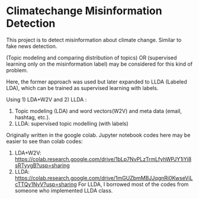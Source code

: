 # Climatechange Misinformation Detection

This project is to detect misinformation about climate change. Similar to fake news detection.

(Topic modeling and comparing distribution of topics) OR (supervised learning only on the misinformation label) may be considered for this kind of problem.

Here, the former approach was used but later expanded to LLDA (Labeled LDA), which can be trained as supervised learning with labels.

Using 1) LDA+W2V and 2) LLDA :
1. Topic modeling (LDA) and word vectors(W2V) and meta data (email, hashtag, etc.).
2. LLDA: supervised topic modelling (with labels)


Originally written in the google colab. Jupyter notebook codes here may be easier to see than colab codes:
1) LDA+W2V: https://colab.research.google.com/drive/1bLp7NvPLzTrmLfyhWPJY1iYi8sRTyvgB?usp=sharing
2) LLDA: https://colab.research.google.com/drive/1mGUZbmMBJJqgnRi0KwseViLcTTQy1NyV?usp=sharing
For LLDA, I borrowed most of the codes from someone who implemented LLDA class.
